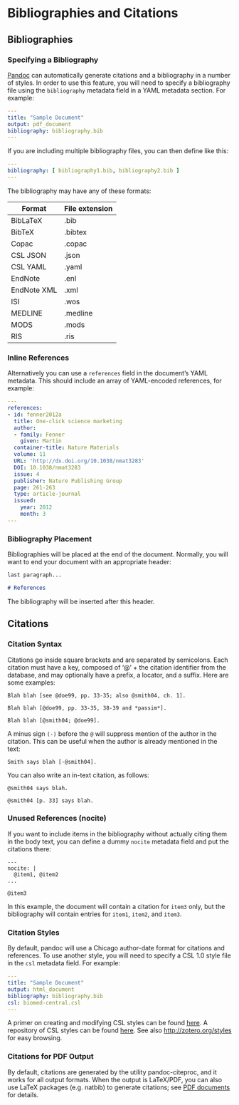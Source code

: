 # Bibliographies and Citations
## Bibliographies
### Specifying a Bibliography
[Pandoc](http://pandoc.org/MANUAL.html#citations) can automatically generate citations and a bibliography in a number of styles. In order to use this feature, you will need to specify a bibliography file using the `bibliography` metadata field in a YAML metadata section. For example:  
```yaml
---
title: "Sample Document"
output: pdf_document
bibliography: bibliography.bib
---
```   

If you are including multiple bibliography files, you can then define like this:  
```yaml
---
bibliography: [ bibliography1.bib, bibliography2.bib ]
---
```

The bibliography may have any of these formats:  

| Format | File extension  |
|---|---|
| BibLaTeX	| .bib |  
| BibTeX	| .bibtex |  
| Copac	| .copac |  
| CSL JSON	| .json |  
| CSL YAML	| .yaml |  
| EndNote	| .enl |  
| EndNote XML	| .xml |  
| ISI	| .wos |  
| MEDLINE	| .medline |  
| MODS	| .mods |  
| RIS	| .ris |  

### Inline References
Alternatively you can use a `references` field in the document’s YAML metadata. This should include an array of YAML-encoded references, for example:
```yaml
---
references:
- id: fenner2012a
  title: One-click science marketing
  author:
  - family: Fenner
    given: Martin
  container-title: Nature Materials
  volume: 11
  URL: 'http://dx.doi.org/10.1038/nmat3283'
  DOI: 10.1038/nmat3283
  issue: 4
  publisher: Nature Publishing Group
  page: 261-263
  type: article-journal
  issued:
    year: 2012
    month: 3
---
```

### Bibliography Placement
Bibliographies will be placed at the end of the document. Normally, you will want to end your document with an appropriate header:
```markdown
last paragraph...

# References
```  
The bibliography will be inserted after this header.


## Citations  
### Citation Syntax
Citations go inside square brackets and are separated by semicolons. Each citation must have a key, composed of ‘@’ + the citation identifier from the database, and may optionally have a prefix, a locator, and a suffix. Here are some examples:  
```
Blah blah [see @doe99, pp. 33-35; also @smith04, ch. 1].

Blah blah [@doe99, pp. 33-35, 38-39 and *passim*].

Blah blah [@smith04; @doe99].
```  

A minus sign `(-)` before the `@` will suppress mention of the author in the citation. This can be useful when the author is already mentioned in the text:  
```
Smith says blah [-@smith04].
```  
You can also write an in-text citation, as follows:
```
@smith04 says blah.

@smith04 [p. 33] says blah.
```
### Unused References (nocite)
If you want to include items in the bibliography without actually citing them in the body text, you can define a dummy `nocite` metadata field and put the citations there:
```
---
nocite: |
  @item1, @item2
...

@item3
```
In this example, the document will contain a citation for `item3` only, but the bibliography will contain entries for `item1`, `item2`, and `item3`.

### Citation Styles
By default, pandoc will use a Chicago author-date format for citations and references. To use another style, you will need to specify a CSL 1.0 style file in the `csl` metadata field. For example:   

```yaml  
---
title: "Sample Document"
output: html_document
bibliography: bibliography.bib
csl: biomed-central.csl
---
```
A primer on creating and modifying CSL styles can be found [here](http://citationstyles.org/downloads/primer.html). A repository of CSL styles can be found [here](https://github.com/citation-style-language/styles). See also http://zotero.org/styles for easy browsing.

### Citations for PDF Output
By default, citations are generated by the utility pandoc-citeproc, and it works for all output formats. When the output is LaTeX/PDF, you can also use LaTeX packages (e.g. natbib) to generate citations; see [PDF documents](zh-cn/pandoc-pdf.md) for details.
